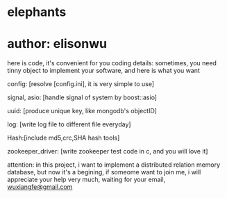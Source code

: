 elephants
=================
author: elisonwu 
=================

here is code, it's convenient for you coding
details: 
sometimes, you need tinny object to implement your software,
and here is what you want

config:  [resolve [config.ini], it is very simple to use]

signal, asio: [handle signal of system by boost::asio]

uuid: [produce unique key, like mongodb's objectID]

log: [write log file to different file everyday]

Hash:[include md5,crc,SHA hash tools]


zookeeper_driver:  [write zookeeper test code in c, and you will love it]



attention:
      in this project, i want to implement a distributed relation memory database,
  but now it's a begining, if someome want to join me, i will appreciate your help 
  very much, waiting for your email, wuxiangfe@gmail.com
